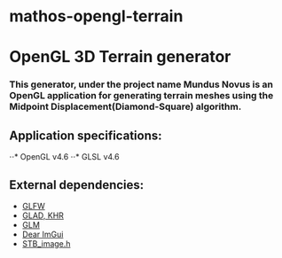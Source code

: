 # mathos-opengl-terrain

# OpenGL 3D Terrain generator

### This generator, under the project name Mundus Novus is an OpenGL application for generating terrain meshes using the Midpoint Displacement(Diamond-Square) algorithm. 

## Application specifications:
⋅⋅* OpenGL v4.6
⋅⋅* GLSL v4.6

## External dependencies:
* [GLFW](https://www.glfw.org/)
* [GLAD, KHR](https://github.com/Dav1dde/glad)
* [GLM](https://glm.g-truc.net/0.9.9/index.html)
* [Dear ImGui](https://github.com/ocornut/imgui)
* [STB_image.h](https://github.com/nothings/stb/blob/master/stb_image.h)

